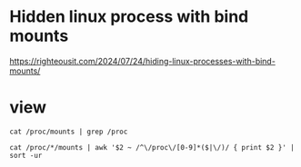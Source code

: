 
# Hidden linux process with bind mounts

https://righteousit.com/2024/07/24/hiding-linux-processes-with-bind-mounts/



# view
`cat /proc/mounts | grep /proc`

`cat /proc/*/mounts | awk '$2 ~ /^\/proc\/[0-9]*($|\/)/ { print $2 }' | sort -ur`
